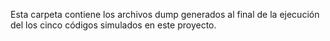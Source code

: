 Esta carpeta contiene los archivos dump generados al final de la ejecución del los cinco códigos simulados en este proyecto.
